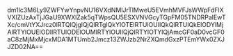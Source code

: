 dm1lc3M6Ly9ZWFYwYnpvNU16VXdNMlJrTlMweU5EVmhMVFJsWWpFdFlXVXlZUzAxTjJGaU9XWXlZak5qTWpsQU5ESXVNVGcyTGpFM05TNDRPalEwTXc/cmVtYXJrcz0lRTQlQjglQjQlRTglQkYlOTElRTUlOUIlQkQlRTUlQkElODYlMjAlRTYlOUElODIlRTUlODElOUMlRTYlOUIlQjQlRTYlOTYlQjAmcGF0aD0vcGF0aC8zMjMxMjcxMDA1MTUmb2Jmcz13ZWJzb2NrZXQmdGxzPTEmYWx0ZXJJZD02NA==
